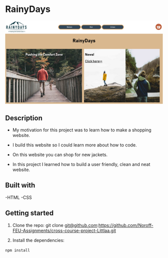 # RainyDays

![image](images/Rainydays.jpg)

## Description

- My motivation for this project was to learn how to make a shopping website.

- I build this website so I could learn more about how to code.

- On this website you can shop for new jackets.

- In this project I learned how to build a user friendly, clean and neat website.

## Built with

-HTML
-CSS

## Getting started

1. Clone the repo:
   git clone git@github.com:https://github.com/Noroff-FEU-Assignments/cross-course-project-Littlaa.git

2. Install the dependencies:

`npm install`
